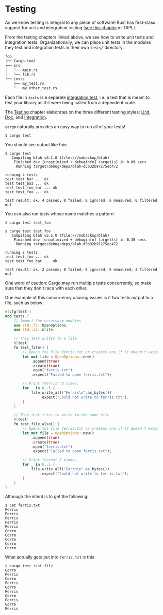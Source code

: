 # Testing

As we know testing is integral to any piece of software! Rust has first-class
support for unit and integration testing ([see this
chapter](https://doc.rust-lang.org/book/ch11-00-testing.html) in
TRPL).

From the testing chapters linked above, we see how to write unit tests and
integration tests. Organizationally, we can place unit tests in the modules they
test and integration tests in their own `tests/` directory:

```txt
foo
├── Cargo.toml
├── src
│   └── main.rs
│   └── lib.rs
└── tests
    ├── my_test.rs
    └── my_other_test.rs
```

Each file in `tests` is a separate 
[integration test](https://doc.rust-lang.org/book/ch11-03-test-organization.html#integration-tests),
i.e. a test that is meant to test your library as if it were being called from a dependent
crate.

The [Testing][testing] chapter elaborates on the three different testing styles: 
[Unit][unit_testing], [Doc][doc_testing], and [Integration][integration_testing]. 

`cargo` naturally provides an easy way to run all of your tests!

```shell
$ cargo test
```

You should see output like this:

```shell
$ cargo test
   Compiling blah v0.1.0 (file:///nobackup/blah)
    Finished dev [unoptimized + debuginfo] target(s) in 0.89 secs
     Running target/debug/deps/blah-d3b32b97275ec472

running 4 tests
test test_bar ... ok
test test_baz ... ok
test test_foo_bar ... ok
test test_foo ... ok

test result: ok. 4 passed; 0 failed; 0 ignored; 0 measured; 0 filtered out
```

You can also run tests whose name matches a pattern:

```shell
$ cargo test test_foo
```

```shell
$ cargo test test_foo
   Compiling blah v0.1.0 (file:///nobackup/blah)
    Finished dev [unoptimized + debuginfo] target(s) in 0.35 secs
     Running target/debug/deps/blah-d3b32b97275ec472

running 2 tests
test test_foo ... ok
test test_foo_bar ... ok

test result: ok. 2 passed; 0 failed; 0 ignored; 0 measured; 2 filtered out
```

One word of caution: Cargo may run multiple tests concurrently, so make sure
that they don't race with each other. 

One example of this concurrency causing issues is if two tests output to a
file, such as below:

```rust
#[cfg(test)]
mod tests {
    // Import the necessary modules
    use std::fs::OpenOptions;
    use std::io::Write;

    // This test writes to a file
    #[test]
    fn test_file() {
        // Opens the file ferris.txt or creates one if it doesn't exist.
        let mut file = OpenOptions::new()
            .append(true)
            .create(true)
            .open("ferris.txt")
            .expect("Failed to open ferris.txt");

        // Print "Ferris" 5 times.
        for _ in 0..5 {
            file.write_all("Ferris\n".as_bytes())
                .expect("Could not write to ferris.txt");
        }
    }

    // This test tries to write to the same file
    #[test]
    fn test_file_also() {
        // Opens the file ferris.txt or creates one if it doesn't exist.
        let mut file = OpenOptions::new()
            .append(true)
            .create(true)
            .open("ferris.txt")
            .expect("Failed to open ferris.txt");

        // Print "Corro" 5 times.
        for _ in 0..5 {
            file.write_all("Corro\n".as_bytes())
                .expect("Could not write to ferris.txt");
        }
    }
}
```

Although the intent is to get the following:
```shell
$ cat ferris.txt
Ferris
Ferris
Ferris
Ferris
Ferris
Corro
Corro
Corro
Corro
Corro
```
What actually gets put into `ferris.txt` is this:
```shell
$ cargo test test_file
Corro
Ferris
Corro
Ferris
Corro
Ferris
Corro
Ferris
Corro
Ferris
```

[testing]: ../testing.md
[unit_testing]: ../testing/unit_testing.md
[integration_testing]: ../testing/integration_testing.md
[doc_testing]: ../testing/doc_testing.md
